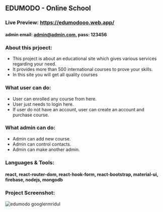 ## EDUMODO - Online School

### Live Preview: https://edumodooo.web.app/

#### admin email: admin@admin.com, pass: 123456

### About this prjoect:

-  This project is about an educational site which gives various services regarding your need.
-  It provides more than 500 international courses to prove your skills.
-  In this site you will get all quality courses

### What user can do:

-  User can enrolled any course from here.
-  User just needs to login here.
-  If user do not have an account, user can create an account and purchase course.

### What admin can do:

-  Admin can add new course.
-  Admin can control contacts.
-  Admin can make another admin.

### Languages & Tools:

#### react, react-router-dom, react-hook-form, react-bootstrap, material-ui, firebase, nodejs, mongodb

### Project Screenshot:

<img src="https://i.ibb.co/c3fXzFf/edumodo.png" alt="edumodo googlermridul" border="0">

